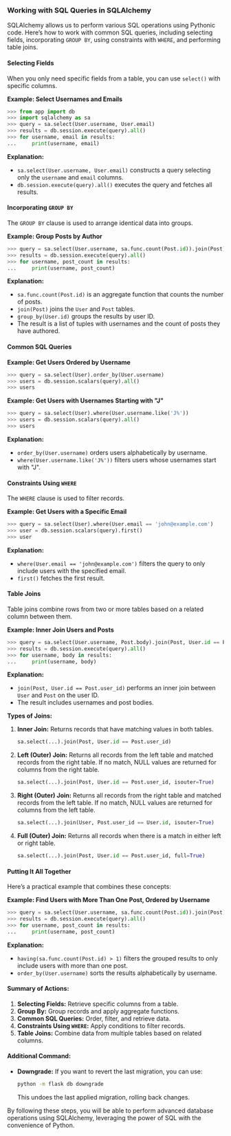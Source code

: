 ### Working with SQL Queries in SQLAlchemy

SQLAlchemy allows us to perform various SQL operations using Pythonic code. Here’s how to work with common SQL queries, including selecting fields, incorporating `GROUP BY`, using constraints with `WHERE`, and performing table joins.

#### Selecting Fields

When you only need specific fields from a table, you can use `select()` with specific columns.

**Example: Select Usernames and Emails**
```python
>>> from app import db
>>> import sqlalchemy as sa
>>> query = sa.select(User.username, User.email)
>>> results = db.session.execute(query).all()
>>> for username, email in results:
...     print(username, email)
```

**Explanation:**
- `sa.select(User.username, User.email)` constructs a query selecting only the `username` and `email` columns.
- `db.session.execute(query).all()` executes the query and fetches all results.

#### Incorporating `GROUP BY`

The `GROUP BY` clause is used to arrange identical data into groups.

**Example: Group Posts by Author**
```python
>>> query = sa.select(User.username, sa.func.count(Post.id)).join(Post).group_by(User.id)
>>> results = db.session.execute(query).all()
>>> for username, post_count in results:
...     print(username, post_count)
```

**Explanation:**
- `sa.func.count(Post.id)` is an aggregate function that counts the number of posts.
- `join(Post)` joins the `User` and `Post` tables.
- `group_by(User.id)` groups the results by user ID.
- The result is a list of tuples with usernames and the count of posts they have authored.

#### Common SQL Queries

**Example: Get Users Ordered by Username**
```python
>>> query = sa.select(User).order_by(User.username)
>>> users = db.session.scalars(query).all()
>>> users
```

**Example: Get Users with Usernames Starting with "J"**
```python
>>> query = sa.select(User).where(User.username.like('J%'))
>>> users = db.session.scalars(query).all()
>>> users
```

**Explanation:**
- `order_by(User.username)` orders users alphabetically by username.
- `where(User.username.like('J%'))` filters users whose usernames start with "J".

#### Constraints Using `WHERE`

The `WHERE` clause is used to filter records.

**Example: Get Users with a Specific Email**
```python
>>> query = sa.select(User).where(User.email == 'john@example.com')
>>> user = db.session.scalars(query).first()
>>> user
```

**Explanation:**
- `where(User.email == 'john@example.com')` filters the query to only include users with the specified email.
- `first()` fetches the first result.

#### Table Joins

Table joins combine rows from two or more tables based on a related column between them.

**Example: Inner Join Users and Posts**
```python
>>> query = sa.select(User.username, Post.body).join(Post, User.id == Post.user_id)
>>> results = db.session.execute(query).all()
>>> for username, body in results:
...     print(username, body)
```

**Explanation:**
- `join(Post, User.id == Post.user_id)` performs an inner join between `User` and `Post` on the user ID.
- The result includes usernames and post bodies.

**Types of Joins:**
1. **Inner Join:** Returns records that have matching values in both tables.
   ```python
   sa.select(...).join(Post, User.id == Post.user_id)
   ```

2. **Left (Outer) Join:** Returns all records from the left table and matched records from the right table. If no match, NULL values are returned for columns from the right table.
   ```python
   sa.select(...).join(Post, User.id == Post.user_id, isouter=True)
   ```

3. **Right (Outer) Join:** Returns all records from the right table and matched records from the left table. If no match, NULL values are returned for columns from the left table.
   ```python
   sa.select(...).join(User, Post.user_id == User.id, isouter=True)
   ```

4. **Full (Outer) Join:** Returns all records when there is a match in either left or right table.
   ```python
   sa.select(...).join(Post, User.id == Post.user_id, full=True)
   ```

#### Putting It All Together

Here’s a practical example that combines these concepts:

**Example: Find Users with More Than One Post, Ordered by Username**
```python
>>> query = sa.select(User.username, sa.func.count(Post.id)).join(Post).group_by(User.id).having(sa.func.count(Post.id) > 1).order_by(User.username)
>>> results = db.session.execute(query).all()
>>> for username, post_count in results:
...     print(username, post_count)
```

**Explanation:**
- `having(sa.func.count(Post.id) > 1)` filters the grouped results to only include users with more than one post.
- `order_by(User.username)` sorts the results alphabetically by username.

#### Summary of Actions:
1. **Selecting Fields:** Retrieve specific columns from a table.
2. **Group By:** Group records and apply aggregate functions.
3. **Common SQL Queries:** Order, filter, and retrieve data.
4. **Constraints Using `WHERE`:** Apply conditions to filter records.
5. **Table Joins:** Combine data from multiple tables based on related columns.

#### Additional Command:
- **Downgrade:** If you want to revert the last migration, you can use:
    ```bash
    python -m flask db downgrade
    ```
  This undoes the last applied migration, rolling back changes.

By following these steps, you will be able to perform advanced database operations using SQLAlchemy, leveraging the power of SQL with the convenience of Python.